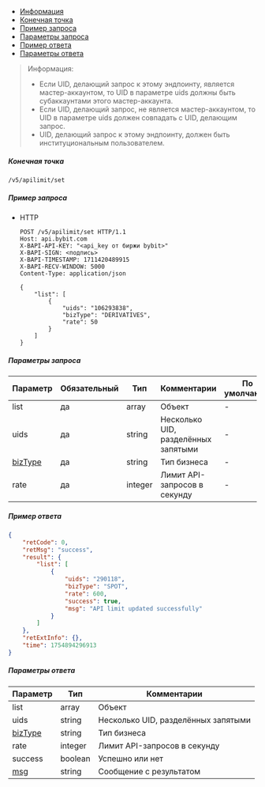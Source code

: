 - [Информация](#информация)
- [Конечная точка](#конечная-точка)
- [Пример запроса](#пример-запроса)
- [Параметры запроса](#параметры-запроса)
- [Пример ответа](#пример-ответа)
- [Параметры ответа](#параметры-ответа)

<a id="информация"></a>

>Информация:
>
>- Если UID, делающий запрос к этому эндпоинту, является мастер-аккаунтом, то UID в параметре uids должны быть
> субаккаунтами этого мастер-аккаунта.
>- Если UID, делающий запрос, не является мастер-аккаунтом, то UID в параметре uids должен совпадать с UID,
> делающим запрос.
>- UID, делающий запрос к этому эндпоинту, должен быть институциональным пользователем.

<a id="конечная-точка"></a>

##### Конечная точка

`/v5/apilimit/set`

<a id="пример-запроса"></a>

##### Пример запроса

- HTTP

  ```http
  POST /v5/apilimit/set HTTP/1.1
  Host: api.bybit.com
  X-BAPI-API-KEY: "<api_key от биржи bybit>"
  X-BAPI-SIGN: <подпись>
  X-BAPI-TIMESTAMP: 1711420489915
  X-BAPI-RECV-WINDOW: 5000
  Content-Type: application/json
  
  {
      "list": [
          {
              "uids": "106293838",
              "bizType": "DERIVATIVES",
              "rate": 50
          }
      ]
  }
  ```

<a id="параметры-запроса"></a>

##### Параметры запроса

|Параметр                                                               |Обязательный   |Тип       |Комментарии                            |По умолчанию |
|-----------------------------------------------------------------------|---------------|----------|---------------------------------------|-------------|
|list                                                                   |да             |array     |Объект                                 |-            |
|uids                                                                   |да             |string    |Несколько UID, разделённых запятыми    |-            |
|[bizType](<19.Определения значений в запросах и ответах.md#bizType>)   |да             |string    |Тип бизнеса                            |-            |
|rate                                                                   |да             |integer   |Лимит API-запросов в секунду           |-            |

<a id="пример-ответа"></a>

##### Пример ответа

```json
{
    "retCode": 0,
    "retMsg": "success",
    "result": {
        "list": [
            {
                "uids": "290118",
                "bizType": "SPOT",
                "rate": 600,
                "success": true,
                "msg": "API limit updated successfully"
            }
        ]
    },
    "retExtInfo": {},
    "time": 1754894296913
}
```

<a id="параметры-ответа"></a>

##### Параметры ответа

|Параметр                                                               |Тип       |Комментарии                               |
|-----------------------------------------------------------------------|----------|------------------------------------------|
|list                                                                   |array     |Объект                                    |
|uids                                                                   |string    |Несколько UID, разделённых запятыми       |
|[bizType](<19.Определения значений в запросах и ответах.md#bizType>)   |string    |Тип бизнеса                               |
|rate                                                                   |integer   |Лимит API-запросов в секунду              |
|success                                                                |boolean   |Успешно или нет                           |
|[msg](<19.Определения значений в запросах и ответах.md#msg>)           |string    |Сообщение с результатом                   |
